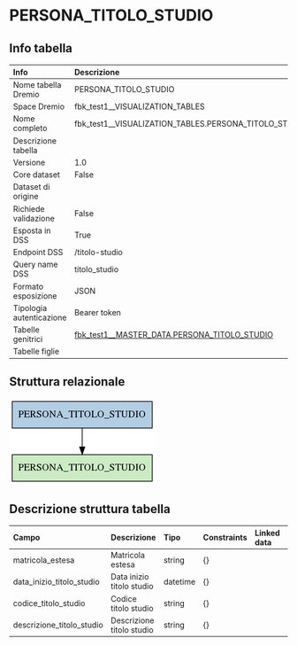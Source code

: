 # PERSONA_TITOLO_STUDIO

## Info tabella

| Info                     | Descrizione                                                                                                             |
|:-------------------------|:------------------------------------------------------------------------------------------------------------------------|
| Nome tabella Dremio      | PERSONA_TITOLO_STUDIO                                                                                                   |
| Space Dremio             | fbk_test1__VISUALIZATION_TABLES                                                                                         |
| Nome completo            | fbk_test1__VISUALIZATION_TABLES.PERSONA_TITOLO_STUDIO                                                                   |
| Descrizione tabella      |                                                                                                                         |
| Versione                 | 1.0                                                                                                                     |
| Core dataset             | False                                                                                                                   |
| Dataset di origine       |                                                                                                                         |
| Richiede validazione     | False                                                                                                                   |
| Esposta in DSS           | True                                                                                                                    |
| Endpoint DSS             | /titolo-studio                                                                                                          |
| Query name DSS           | titolo_studio                                                                                                           |
| Formato esposizione      | JSON                                                                                                                    |
| Tipologia autenticazione | Bearer token                                                                                                            |
| Tabelle genitrici        | [fbk_test1__MASTER_DATA.PERSONA_TITOLO_STUDIO](/Documentation/fbk_test1__MASTER_DATA/PERSONA_TITOLO_STUDIO/markdown.md) |
| Tabelle figlie           |                                                                                                                         |

## Struttura relazionale

![PERSONA_TITOLO_STUDIO](./graph_png.png)

## Descrizione struttura tabella

| Campo                     | Descrizione               | Tipo     | Constraints   | Linked data   | errors   |
|:--------------------------|:--------------------------|:---------|:--------------|:--------------|:---------|
| matricola_estesa          | Matricola estesa          | string   | {}            |               | {}       |
| data_inizio_titolo_studio | Data inizio titolo studio | datetime | {}            |               | {}       |
| codice_titolo_studio      | Codice titolo studio      | string   | {}            |               | {}       |
| descrizione_titolo_studio | Descrizione titolo studio | string   | {}            |               | {}       |
